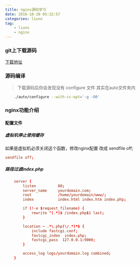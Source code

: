 ```yaml
---
title: nginx源码学习
date: 2016-10-28 05:32:57
categories: liunx
tag:
    - liunx
    - nginx
---
```


### git上下载源码
[下载地址](https://github.com/nginx/nginx/tree/branches/stable-1.2)

### 源码编译
> 下载源码后你会发现没有 configure 文件 其实在auto文件夹内
```bash
    ./auto/configure --with-cc-opt='-g -O0'
```




### nginx功能介绍

#### 配置文件

##### 虚拟机停止使用缓存
如果是虚拟机必须关闭这个函数，修改nginx配置 改成 sendfile off;
```conf
sendfile off;
```

##### 路径过滤index.php
```conf
    server {
        listen          80;
        server_name     yourdomain.com;
        root            /home/yourdomain/www/;
        index           index.html index.htm index.php;

        if (!-e $request_filename) {
            rewrite ^(.*)$ /index.php$1 last;
        }

        location ~ .*\.php(\/.*)*$ {
            include fastcgi.conf;
            fastcgi_index  index.php;
            fastcgi_pass  127.0.0.1:9000;
        }

        access_log logs/yourdomain.log combined;
    }
```